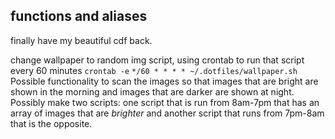 ## functions and aliases 

finally have my beautiful cdf back. 

change wallpaper to random img script, using crontab to run that script every 60 minutes `crontab -e` `*/60 * * * * ~/.dotfiles/wallpaper.sh` Possible functionality to scan the images so that images that are bright are shown in the morning and images that are darker are shown at night. Possibly make two scripts: one script that is run from 8am-7pm that has an array of images that are _brighter_ and another script that runs from 7pm-8am that is the opposite.